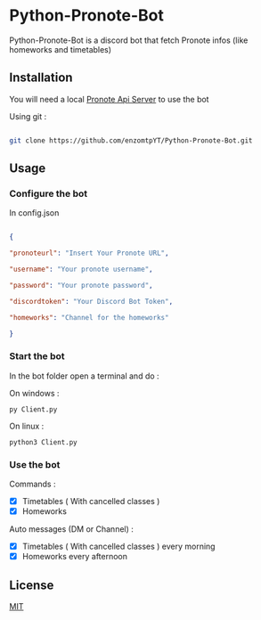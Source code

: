 
# Python-Pronote-Bot

  

Python-Pronote-Bot is a discord bot that fetch Pronote infos (like homeworks and timetables)

  

## Installation

You will need a local [Pronote Api Server](https://github.com/enzomtpYT/pronote-api) to use the bot

Using git :

  

```bash

git clone https://github.com/enzomtpYT/Python-Pronote-Bot.git

```

  

## Usage



### Configure the bot


  In config.json

```json

{

"pronoteurl": "Insert Your Pronote URL",

"username": "Your pronote username",

"password": "Your pronote password",

"discordtoken": "Your Discord Bot Token",

"homeworks": "Channel for the homeworks"

}

```

### Start the bot

  In the bot folder open a terminal and do :
  
  On windows :
```batch
py Client.py
```

On linux :
```batch
python3 Client.py
```

### Use the bot
Commands :

 - [x] Timetables ( With cancelled classes )
 - [x] Homeworks
 
 Auto messages (DM or Channel) :
 
 - [x] Timetables ( With cancelled classes ) every morning
 - [x] Homeworks every afternoon

## License

[MIT](https://pastebin.com/raw/21JuM9kU)